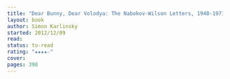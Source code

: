 ```yaml
---
title: "Dear Bunny, Dear Volodya: The Nabokov-Wilson Letters, 1940-1971"
layout: book
author: Simon Karlinsky
started: 2012/12/09
read: 
status: to-read
rating: "★★★★☆"
cover: 
pages: 398
---
```

